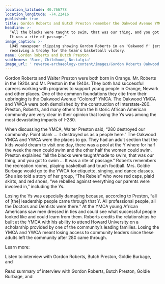 ```yaml
---
location_latitude: 40.766778
location_longitude: -74.22416
published: true
title: Gordon Roberts and Butch Preston remember the Oakwood Avenue YMCA
headline: >-
  “All the blacks were taught to swim, that was our thing, and you got to swim …
  It was a rite of passage.”
image_caption: >-
  1945 newspaper clipping showing Gordon Roberts in an 'Oakwood Y' jersey
  receiving a trophy for the team's basketball victory. 
name: Gordon Roberts and Butch Preston
subthemes: 'Race, Childhood, Nostalgia'
image_url: ' reverse-archaeology-content/images/Gordon Roberts Oakwood Y.jpg'
---
```

Gordon Roberts and Walter Preston were both born in Orange. Mr. Roberts in the 1920s and Mr. Preston in the 1940s. They both had successful careers working with programs to support young people in Orange, Newark and other places. One of the common foundations they cite from their upbringing is the Oakwood Avenue “Colored” YMCA. The Oakwood YMCA and YWCA were both demolished by the construction of Interstate-280. Preston, Roberts, and many others from the historic African American community are very clear in their opinion that losing the Ys was among the most devastating impacts of I-280.

When discussing the YMCA, Walter Preston said, “280 destroyed our community. Point blank … it destroyed us as a people here.” The Oakwood YMCA and YWCA were the places to go. They had an adult section that the kids would dream to visit one day, there was a pool at the Y where for half the week the men could swim and the other half the women could swim. Preston explained “all the blacks were taught/made to swim, that was our thing, and you got to swim … It was a rite of passage.” Roberts remembers the recreation rooms, playing basketball and touch football. Mrs. Goldie Burbage would go to the YWCA for etiquette, singing, and dance classes. She also told a story of her group, “The Rebels” who wore red caps, plaid skirts, and red shoes, “we rebelled against everything our parents were involved in,” including the Ys. 

Losing the Ys was especially damaging because, according to Preston, “all of [the] leadership people came through that Y. All professional people, all the Doctors and Dentists were there.” At the YMCA young African Americans saw men dressed in ties and could see what successful people looked like and could learn from them. Roberts credits the relationships he built at the YMCA with his ability to attend Howard University on a scholarship provided by one of the community’s leading families. Losing the YMCA and YWCA meant losing access to community leaders since these adults left the community after 280 came through.  

Learn more:

Listen to interview with Gordon Roberts, Butch Preston, Goldie Burbage, and  

Read summary of interview with Gordon Roberts, Butch Preston, Goldie Burbage, and
